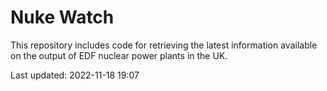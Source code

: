 # Nuke Watch

This repository includes code for retrieving the latest information available on the output of EDF nuclear power plants in the UK.

Last updated: 2022-11-18 19:07